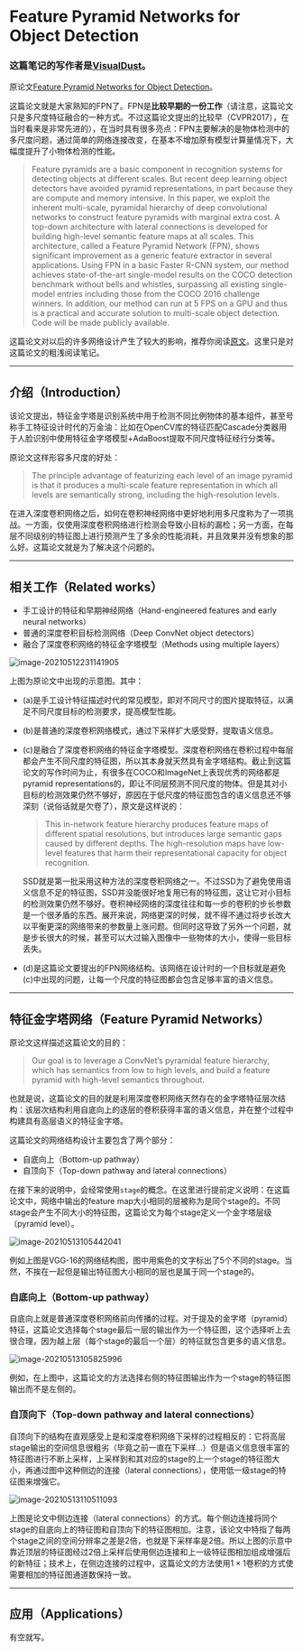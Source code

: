 # Feature Pyramid Networks for Object Detection

### 这篇笔记的写作者是[VisualDust](https://github.com/visualDust)。

原论文[Feature Pyramid Networks for Object Detection](https://arxiv.org/abs/1612.03144)。

这篇论文就是大家熟知的FPN了。FPN是**比较早期的一份工作**（请注意，这篇论文只是多尺度特征融合的一种方式。不过这篇论文提出的比较早（CVPR2017），在当时看来是非常先进的），在当时具有很多亮点：FPN主要解决的是物体检测中的多尺度问题，通过简单的网络连接改变，在基本不增加原有模型计算量情况下，大幅度提升了小物体检测的性能。

> Feature pyramids are a basic component in recognition systems for detecting objects at different scales. But recent deep learning object detectors have avoided pyramid representations, in part because they are compute and memory intensive. In this paper, we exploit the inherent multi-scale, pyramidal hierarchy of deep convolutional networks to construct feature pyramids with marginal extra cost. A top-down architecture with lateral connections is developed for building high-level semantic feature maps at all scales. This architecture, called a Feature Pyramid Network (FPN), shows significant improvement as a generic feature extractor in several applications. Using FPN in a basic Faster R-CNN system, our method achieves state-of-the-art single-model results on the COCO detection benchmark without bells and whistles, surpassing all existing single-model entries including those from the COCO 2016 challenge winners. In addition, our method can run at 5 FPS on a GPU and thus is a practical and accurate solution to multi-scale object detection. Code will be made publicly available.

这篇论文对以后的许多网络设计产生了较大的影响，推荐你阅读[原文](https://arxiv.org/abs/1612.03144)。这里只是对这篇论文的粗浅阅读笔记。

---

## 介绍（Introduction）

该论文提出，特征金字塔是识别系统中用于检测不同比例物体的基本组件，甚至号称手工特征设计时代的万金油：比如在OpenCV库的特征匹配Cascade分类器用于人脸识别中使用特征金字塔模型+AdaBoost提取不同尺度特征经行分类等。

原论文这样形容多尺度的好处：

> The principle advantage of featurizing each level of an image pyramid is that it produces a multi-scale feature representation in which all levels are semantically strong, including the high-resolution levels.

在进入深度卷积网络之后，如何在卷积神经网络中更好地利用多尺度称为了一项挑战。一方面，仅使用深度卷积网络进行检测会导致小目标的漏检；另一方面，在每层不同级别的特征图上进行预测产生了多余的性能消耗，并且效果并没有想象的那么好。这篇论文就是为了解决这个问题的。

---

## 相关工作（Related works）

- 手工设计的特征和早期神经网络（Hand-engineered features and early neural networks）
- 普通的深度卷积目标检测网络（Deep ConvNet object detectors）
- 融合了深度卷积网络的特征金字塔模型（Methods using multiple layers）

![image-20210512231141905](./src/Feature-Pyramid-Networks-for-Object-Detection/image-20210512231141905.png)

上图为原论文中出现的示意图。其中：

- (a)是手工设计特征描述时代的常见模型，即对不同尺寸的图片提取特征，以满足不同尺度目标的检测要求，提高模型性能。

- (b)是普通的深度卷积网络模式，通过下采样扩大感受野，提取语义信息。

- (c)是融合了深度卷积网络的特征金字塔模型。深度卷积网络在卷积过程中每层都会产生不同尺度的特征图，所以其本身就天然具有金字塔结构。截止到这篇论文的写作时间为止，有很多在COCO和ImageNet上表现优秀的网络都是pyramid representations的，即让不同层预测不同尺度的物体。但是其对小目标的检测效果仍然不够好，原因在于低尺度的特征图包含的语义信息还不够深刻（说俗话就是欠卷了），原文是这样说的：

  > This in-network feature hierarchy produces feature maps of different spatial resolutions, but introduces large semantic gaps caused by different depths. The high-resolution maps have low-level features that harm their representational capacity for object recognition.

  SSD就是第一批采用这种方法的深度卷积网络之一。不过SSD为了避免使用语义信息不足的特征图，SSD并没能很好地复用已有的特征图，这让它对小目标的检测效果仍然不够好。卷积神经网络的深度往往和每一步的卷积的步长参数是一个很矛盾的东西。展开来说，网络更深的时候，就不得不通过将步长改大以平衡更深的网络带来的参数量上涨问题。但同时这导致了另外一个问题，就是步长很大的时候，甚至可以大过输入图像中一些物体的大小，使得一些目标丢失。

- (d)是这篇论文要提出的FPN网络结构。该网络在设计时的一个目标就是避免(c)中出现的问题，让每一个尺度的特征图都会包含足够丰富的语义信息。

---

## 特征金字塔网络（Feature Pyramid Networks）

原论文这样描述这篇论文的目的：

> Our goal is to leverage a ConvNet’s pyramidal feature hierarchy, which has semantics from low to high levels, and build a feature pyramid with high-level semantics throughout.

也就是说，这篇论文的目的就是利用深度卷积网络天然存在的金字塔特征层次结构：该层次结构利用自底向上的逐层的卷积获得丰富的语义信息，并在整个过程中构建具有高层语义的特征金字塔。

这篇论文的网络结构设计主要包含了两个部分：

- 自底向上（Bottom-up pathway）
- 自顶向下（Top-down pathway and lateral connections）

在接下来的说明中，会经常使用`stage`的概念。在这里进行提前定义说明：在这篇论文中，网络中输出的feature map大小相同的层被称为是同个stage的。不同stage会产生不同大小的特征图，这篇论文为每个stage定义一个金字塔层级（pyramid level）。

![image-20210513105442041](./src/Feature-Pyramid-Networks-for-Object-Detection/image-20210513105442041.png)

例如上图是VGG-16的网络结构图，图中用紫色的文字标出了5个不同的stage。当然，不挨在一起但是输出特征图大小相同的层也是属于同一个stage的。

### 自底向上（Bottom-up pathway）

自底向上就是普通深度卷积网络前向传播的过程。对于提及的金字塔（pyramid）特征，这篇论文选择每个stage最后一层的输出作为一个特征图，这个选择听上去很合理，因为越上层（每个stage的最后一个层）的特征就包含更多的语义信息。

![image-20210513105825996](./src/Feature-Pyramid-Networks-for-Object-Detection/image-20210513105825996.png)

例如，在上图中，这篇论文的方法选择右侧的特征图输出作为一个stage的特征图输出而不是左侧的。

### 自顶向下（Top-down pathway and lateral connections）

自顶向下的结构在直观感受上是和深度卷积网络下采样的过程相反的：它将高层stage输出的空间信息很粗劣（毕竟之前一直在下采样...）但是语义信息很丰富的特征图进行不断上采样，上采样到和其对应的stage的上一个stage的特征图大小，再通过图中这种侧边的连接（lateral connections），使用低一级stage的特征图来增强它。

![image-20210513110511093](./src/Feature-Pyramid-Networks-for-Object-Detection/image-20210513110511093.png)

上图是论文中侧边连接（lateral connections）的方式。每个侧边连接将同个stage的自底向上的特征图和自顶向下的特征图相加。注意，该论文中特指了每两个stage之间的空间分辨率之差是2倍，也就是下采样率是2倍。所以上图的示意中靠近顶层的特征图经过2倍上采样后使用侧边连接和上一级特征图相加组成增强后的新特征；技术上，在侧边连接的过程中，这篇论文的方法使用$1\times 1$卷积的方式使需要相加的特征图通道数保持一致。

---

## 应用（Applications）

有空就写。

